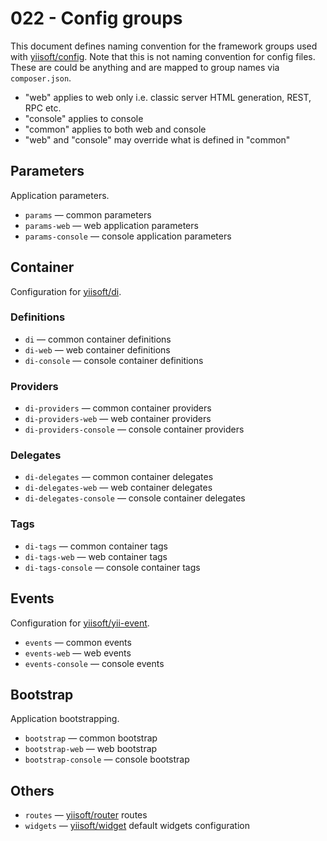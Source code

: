 # 022 - Config groups

This document defines naming convention for the framework groups used with [yiisoft/config](https://github.com/yiisoft/config).
Note that this is not naming convention for config files. These are could be anything and are mapped to group names via `composer.json`.

- "web" applies to web only i.e. classic server HTML generation, REST, RPC etc.
- "console" applies to console
- "common" applies to both web and console
- "web" and "console" may override what is defined in "common"

## Parameters

Application parameters.

- `params` — common parameters
- `params-web` — web application parameters
- `params-console` — console application parameters

## Container

Configuration for [yiisoft/di](https://github.com/yiisoft/di).

### Definitions

- `di` — common container definitions
- `di-web` — web container definitions
- `di-console` — console container definitions

### Providers

- `di-providers` — common container providers
- `di-providers-web` — web container providers
- `di-providers-console` — console container providers

### Delegates

- `di-delegates` — common container delegates
- `di-delegates-web` — web container delegates
- `di-delegates-console` — console container delegates

### Tags

- `di-tags` — common container tags
- `di-tags-web` — web container tags
- `di-tags-console` — console container tags

## Events

Configuration for [yiisoft/yii-event](https://github.com/yiisoft/yii-event).

- `events` — common events
- `events-web` — web events
- `events-console` — console events

## Bootstrap

Application bootstrapping.

- `bootstrap` — common bootstrap
- `bootstrap-web` — web bootstrap
- `bootstrap-console` — console bootstrap

## Others

- `routes` — [yiisoft/router](https://github.com/yiisoft/router) routes
- `widgets` — [yiisoft/widget](https://github.com/yiisoft/widget) default widgets configuration

